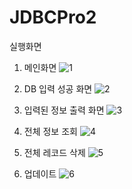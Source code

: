# JDBCPro2
실행화면

1. 메인화면 ![1](https://user-images.githubusercontent.com/63589323/84458616-6ce65280-aca0-11ea-9aa1-70039c4e2c51.png)

2. DB 입력 성공 화면 ![2](https://user-images.githubusercontent.com/63589323/84458619-6f48ac80-aca0-11ea-90b7-88bf18dcbc34.png)

3. 입력된 정보 출력 화면 ![3](https://user-images.githubusercontent.com/63589323/84458622-71ab0680-aca0-11ea-969d-b721467bcab0.png)

4. 전체 정보 조회 ![4](https://user-images.githubusercontent.com/63589323/84458629-72dc3380-aca0-11ea-9467-8a32b4139d75.png)

5. 전체 레코드 삭제 ![5](https://user-images.githubusercontent.com/63589323/84458633-74a5f700-aca0-11ea-9861-a602e02a7da8.png)

6. 업데이트 ![6](https://user-images.githubusercontent.com/63589323/84458636-766fba80-aca0-11ea-99aa-64dd5fe4c3c8.png)



